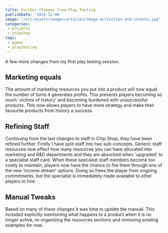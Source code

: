 ```yaml
---
title: Further Changes From Play Testing
publishDate: '2015-12-06'
image: "/src/assets/images/articles/image-activities-and-intents.jpg"
categories:
 - projects
 - chipshop
tags:
 - games
 - playtesting
---
```

A few more changes from my first play testing session.

## Marketing equals
The amount of marketing resources you put into a product will now equal the number of turns it generates profits. This prevents players becoming so much 'victims of history' and becoming burdened with unsuccessful products. This now allows players to have more strategy and make their favourite products from history a success.

## Refining Staff
Continuing from the last changes to staff in Chip Shop, they have been refined further. Firstly I have split staff into two sub-concepts. Generic staff resources now effect how many resources you can have allocated into marketing and R&D departments and they are absorbed when 'upgraded' to a specialist staff card. When these specialist staff members become too costly to maintain, players now have the chance to fire them through one of the new 'income stream' options. Doing so frees the player from ongoing commitments, but the specialist is immediately made available to other players to hire.

## Manual Tweaks
Based on many of these changes it was time to update the manual. This included explicitly mentioning what happens to a product when it is no longer active, re-organizing the resources sections and removing existing examples for now.
